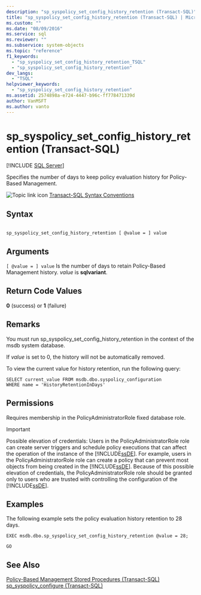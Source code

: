 ```yaml
---
description: "sp_syspolicy_set_config_history_retention (Transact-SQL)"
title: "sp_syspolicy_set_config_history_retention (Transact-SQL) | Microsoft Docs"
ms.custom: ""
ms.date: "08/09/2016"
ms.service: sql
ms.reviewer: ""
ms.subservice: system-objects
ms.topic: "reference"
f1_keywords: 
  - "sp_syspolicy_set_config_history_retention_TSQL"
  - "sp_syspolicy_set_config_history_retention"
dev_langs: 
  - "TSQL"
helpviewer_keywords: 
  - "sp_syspolicy_set_config_history_retention"
ms.assetid: 2574898a-e724-4447-b96c-ff778471339d
author: VanMSFT
ms.author: vanto
---
```

# sp_syspolicy_set_config_history_retention (Transact-SQL)
[!INCLUDE [SQL Server](../../includes/applies-to-version/sqlserver.md)]

  Specifies the number of days to keep policy evaluation history for Policy-Based Management.  
  
 ![Topic link icon](../../database-engine/configure-windows/media/topic-link.gif "Topic link icon") [Transact-SQL Syntax Conventions](../../t-sql/language-elements/transact-sql-syntax-conventions-transact-sql.md)  
  
## Syntax  
  
```  
  
sp_syspolicy_set_config_history_retention [ @value = ] value  
```  
  
## Arguments  
`[ @value = ] value`
 Is the number of days to retain Policy-Based Management history. *value* is **sqlvariant**.  
  
## Return Code Values  
 **0** (success) or **1** (failure)  
  
## Remarks  
 You must run sp_syspolicy_set_config_history_retention in the context of the msdb system database.  
  
 If *value* is set to 0, the history will not be automatically removed.  
  
 To view the current value for history retention, run the following query:  
  
```  
SELECT current_value FROM msdb.dbo.syspolicy_configuration  
WHERE name = 'HistoryRetentionInDays'  
```  
  
## Permissions  
 Requires membership in the PolicyAdministratorRole fixed database role.  
  
> [!IMPORTANT]  
>  Possible elevation of credentials: Users in the PolicyAdministratorRole role can create server triggers and schedule policy executions that can affect the operation of the instance of the [!INCLUDE[ssDE](../../includes/ssde-md.md)]. For example, users in the PolicyAdministratorRole role can create a policy that can prevent most objects from being created in the [!INCLUDE[ssDE](../../includes/ssde-md.md)]. Because of this possible elevation of credentials, the PolicyAdministratorRole role should be granted only to users who are trusted with controlling the configuration of the [!INCLUDE[ssDE](../../includes/ssde-md.md)].  
  
## Examples  
 The following example sets the policy evaluation history retention to 28 days.  
  
```  
EXEC msdb.dbo.sp_syspolicy_set_config_history_retention @value = 28;  
  
GO  
```  
  
## See Also  
 [Policy-Based Management Stored Procedures &#40;Transact-SQL&#41;](../../relational-databases/system-stored-procedures/policy-based-management-stored-procedures-transact-sql.md)   
 [sp_syspolicy_configure &#40;Transact-SQL&#41;](../../relational-databases/system-stored-procedures/sp-syspolicy-configure-transact-sql.md)  
  
  
